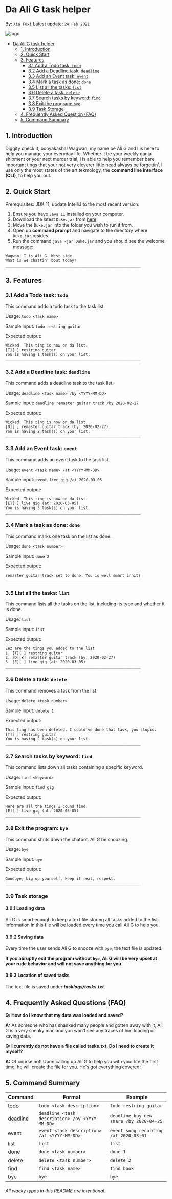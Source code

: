 # Da Ali G task helper
By: `Xia Fuxi` Latest update: `24 Feb 2021`

![logo](./ali-g.png)

- [Da Ali G task helper](#da-ali-g-task-helper)
  * [1. Introduction](#1-introduction)
  * [2. Quick Start](#2-quick-start)
  * [3. Features](#3-features)
    + [3.1 Add a Todo task: `todo`](#31-add-a-todo-task-todo)
    + [3.2 Add a Deadline task: `deadline`](#32-add-a-deadline-task-deadline)
    + [3.3 Add an Event task: `event`](#33-add-an-event-task-event)
    + [3.4 Mark a task as done: `done`](#34-mark-a-task-as-done-done)
    + [3.5 List all the tasks: `list`](#35-list-all-the-tasks-list)
    + [3.6 Delete a task: `delete`](#36-delete-a-task-delete)
    + [3.7 Search tasks by keyword: `find`](#37-search-tasks-by-keyword-find)
    + [3.8 Exit the program: `bye`](#38-exit-the-program-bye)
    + [3.9 Task Storage](#39-task-storage)
  * [4. Frequently Asked Question (FAQ)](#4-frequently-asked-questions-faq)
  * [5. Command Summary](#5-command-summary)

## 1. Introduction
Diggity check it, booyakasha! Wagwan, my name be Ali G and I is here to help you manage your everyday life.
Whether it be your weekly ganja shipment or your next murder trial, I is able to help
you remember bare important tings that your not very cleverer little head always be forgettin'. I use only
the most states of the art tekmology, the **command line interface (CLI)**, to help you out.
## 2. Quick Start
Prerequisites: JDK 11, update IntelliJ to the most recent version.
1. Ensure you have `Java 11` installed on your computer.
2. Download the latest `Duke.jar` from [here](https://github.com/fupernova/ip/releases).
3. Move the `Duke.jar` into the folder you wish to run it from.
4. Open up **command prompt** and navigate to the directory where `Duke.jar` resides.
5. Run the command `java -jar Duke.jar` and you should see the welcome message:
```
Wagwan! I is Ali G. West side.
What is we chattin' bout today?
___________________________________________________________
```

## 3. Features

### 3.1 Add a Todo task: `todo`
This command adds a todo task to the task list.

Usage: `todo <Task name>`

Sample input: `todo restring guitar`

Expected output:

```
Wicked. This ting is now on da list.
[T][ ] restring guitar 
You is having 1 task(s) on your list.
___________________________________________________________
```
### 3.2 Add a Deadline task: `deadline`
This command adds a deadline task to the task list.

Usage: `deadline <Task name> /by <YYYY-MM-DD>`

Sample input: `deadline remaster guitar track /by 2020-02-27`

Expected output:
```
Wicked. This ting is now on da list.
[D][ ] remaster guitar track (by: 2020-02-27)
You is having 2 task(s) on your list.
___________________________________________________________
```
### 3.3 Add an Event task: `event`
This command adds an event task to the task list.

Usage: `event <task name> /at <YYYY-MM-DD>`

Sample input: `event live gig /at 2020-03-05`

Expected output:
```
Wicked. This ting is now on da list.
[E][ ] live gig (at: 2020-03-05)
You is having 3 task(s) on your list.
___________________________________________________________
```

### 3.4 Mark a task as done: `done`
This command marks one task on the list as done.

Usage: `done <task number>`

Sample input: `done 2`

Expected output:
```
remaster guitar track set to done. You is well smart innit?
___________________________________________________________
```
### 3.5 List all the tasks: `list`
This command lists all the tasks on the list, including its type and whether it is done.

Usage: `list`

Sample input: `list`

Expected output:
```
Eez are the tings you added to the list
1. [T][ ] restring guitar 
2. [D][✘] remaster guitar track (by: 2020-02-27)
3. [E][ ] live gig (at: 2020-03-05)
___________________________________________________________
```
### 3.6 Delete a task: `delete`
This command removes a task from the list.

Usage: `delete <task number>`

Sample input: `delete 1`

Expected output:
```
This ting has been deleted. I could've done that task, you stupid.
[T][ ] restring guitar 
You is having 2 task(s) on your list.
___________________________________________________________
```
### 3.7 Search tasks by keyword: `find`
This command lists down all tasks containing a specific keyword.

Usage: `find <keyword>`

Sample input: `find gig`

Expected output:
```
Here are all the tings I cound find.
[E][ ] live gig (at: 2020-03-05)
___________________________________________________________
```
### 3.8 Exit the program: `bye`
This command shuts down the chatbot. Ali G be snoozing.

Usage: `bye`

Sample input: `bye`

Expected output:
```
Goodbye, big up yourself, keep it real, respekt.
___________________________________________________________
```
### 3.9 Task storage
#### 3.9.1 Loading data
Ali G is smart enough to keep a text file
storing all tasks added to the list. Information in this file will be loaded every
time you call Ali G to help you.

#### 3.9.2 Saving data
Every time the user sends Ali G to snooze with
`bye`, the text file is updated. 


**If you abruptly exit the program without `bye`, Ali G will 
be very upset at your rude behavior and will not save anything for you.**

#### 3.9.3 Location of saved tasks
The text file is saved under ***tasklogs/tasks.txt***.

## 4. Frequently Asked Questions (FAQ)
**Q: How do I know that my data was loaded and saved?**

**A:** As someone who has shanked many people and gotten away with it, Ali G
is a very sneaky man and you won't see any traces of him loading or saving data.

**Q: I currently do not have a file called tasks.txt. Do I need to create it myself?**

**A:** Of course not! Upon calling up Ali G to help you with your life the first time,
he will create the file for you. He's got everything covered!

## 5. Command Summary

Command     | Format                                   | Example
 ----------- | ---------------------------------------- | --------------------------------------
todo        | `todo <task description>`                  | `todo restring guitar`
deadline    | `deadline <task description> /by <YYYY-MM-DD>`   | `deadline buy new snare /by 2020-04-25`
event       | `event <task description> /at <YYYY-MM-DD>`      | `event song recording /at 2020-03-01`
list        | `list`                                     | `list`
done        | `done <task number>`                       | `done 1`
delete      | `delete <task number>`                     | `delete 2`
find        | `find <task name>`                       | `find book`
bye         | `bye`                                      | `bye`


###### *All wacky typos in this README are intentional.*